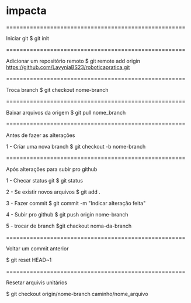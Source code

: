 # impacta
=====================================================

Iniciar git
$ git init

=====================================================

Adicionar um repositório remoto
$ git remote add origin https://github.com/LavyniaBS23/roboticapratica.git

=====================================================

Troca branch
$ git checkout nome-branch

=====================================================

Baixar arquivos da origem
$ git pull nome_branch

=====================================================

Antes de fazer as alterações

1 - Criar uma nova branch
$ git checkout -b nome-branch

=====================================================

Após alterações para subir pro github

1 - Checar status git
$ git status

2 - Se existir novos arquivos
$ git add .

3 - Fazer commit
$ git commit -m "Indicar alteração feita"

4 - Subir pro github
$ git push origin nome-branch

5 - trocar de branch 
$git chackout noma-da-branch

=====================================================

Voltar um commit anterior

$ git reset HEAD~1

=====================================================

Resetar arquivis unitários

$ git checkout origin/nome-branch caminho/nome_arquivo
